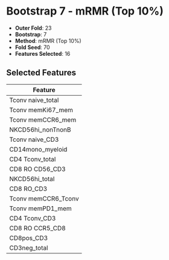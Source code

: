 # Bootstrap 7 - mRMR (Top 10%)

- **Outer Fold**: 23
- **Bootstrap**: 7
- **Method**: mRMR (Top 10%)
- **Fold Seed**: 70
- **Features Selected**: 16

## Selected Features

| Feature |
|---------|
| Tconv naive_total |
| Tconv memKi67_mem |
| Tconv memCCR6_mem |
| NKCD56hi_nonTnonB |
| Tconv naive_CD3 |
| CD14mono_myeloid |
| CD4 Tconv_total |
| CD8 RO CD56_CD3 |
| NKCD56hi_total |
| CD8 RO_CD3 |
| Tconv memCCR6_Tconv |
| Tconv memPD1_mem |
| CD4 Tconv_CD3 |
| CD8 RO CCR5_CD8 |
| CD8pos_CD3 |
| CD3neg_total |
